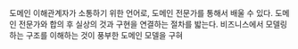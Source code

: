 도메인 이해관계자가 소통하기 위한 언어로, 도메인 전문가를 통해서 배울 수 있다.
도메인 전문가와 합의 후 실상의 것과 구현을 연결하는 절차를 밟는다.
비즈니스에서 모델링하는 구조를 이해하는 것이 풍부한 도메인 모델을 구혀